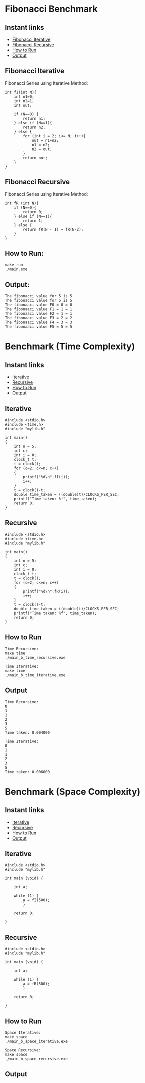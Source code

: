 # Fibonacci Benchmark

## Instant links
* [Fibonacci Iterative](#Fibonacci_Iterative)
* [Fibonacci Recursive](#Fibonacci_Recursive)
* [How to Run](#How_to_Run)
* [Output](#Output)

## Fibonacci Iterative

Fibonacci Series using Iterative Method:

```
int fI(int N){
    int n1=0;
    int n2=1;
    int out;

    if (N==0) {
        return n1;
    } else if (N==1){
        return n2;
    } else {
        for (int i = 2; i<= N; i++){ 
            out = n1+n2;
            n1 = n2;
            n2 = out;
        }
        return out;
    }
}
```

## Fibonacci Recursive

Fibonacci Series using Iterative Method:

```
int fR (int N){
    if (N==0){
        return 0;
    } else if (N==1){
        return 1;
    } else {
        return fR(N - 1) + fR(N-2);
    }
}
```

## How to Run:
```
make run
./main.exe
```

## Output:
```
The fibonacci value for 5 is 5
The fibonacci value for 5 is 5
The fibonaaci value F0 = 0 = 0
The fibonaaci value F1 = 1 = 1
The fibonaaci value F2 = 1 = 1
The fibonaaci value F3 = 2 = 2
The fibonaaci value F4 = 3 = 3
The fibonaaci value F5 = 5 = 5
```

# Benchmark (Time Complexity)

## Instant links
* [Iterative](#Iterative)
* [Recursive](#Recursive)
* [How to Run](#How_to_Run)
* [Output](#Output)

## Iterative
```
#include <stdio.h>
#include <time.h>
#include "mylib.h"

int main()
{
    int n = 5;
    int c;
    int i = 0;
    clock_t t;
    t = clock();
    for (c=2; c<=n; c++)
    {
        printf("%d\n",fI(i));
        i++;
    }
    t = clock()-t;
    double time_taken = ((double)t)/CLOCKS_PER_SEC;
    printf("Time taken: %f", time_taken);
    return 0;
}
```

## Recursive
```
#include <stdio.h>
#include <time.h>
#include "mylib.h"

int main()
{
    int n = 5;
    int c;
    int i = 0;
    clock_t t;
    t = clock();
    for (c=2; c<=n; c++)
    {
        printf("%d\n",fR(i));
        i++;
    }
    t = clock()-t;
    double time_taken = ((double)t)/CLOCKS_PER_SEC;
    printf("Time taken: %f", time_taken);
    return 0;
}
```

## How to Run
```
Time Recursive:
make time
./main_b_time_recursive.exe

Time Iterative:
make time
./main_b_time_iterative.exe
```

## Output
```
Time Recursive:
0
1
1
2
3
5
Time taken: 0.004000

Time Iterative:
0
1
1
2
3
5
Time taken: 0.006000
```

# Benchmark (Space Complexity)

## Instant links
* [Iterative](#Iterative)
* [Recursive](#Recursive)
* [How to Run](#How_to_Run)
* [Output](#Output)

## Iterative
```
#include <stdio.h>
#include "mylib.h"

int main (void) {

    int a;

    while (1) {
        a = fI(500);
        }

    return 0;

}
```

## Recursive
```
#include <stdio.h>
#include "mylib.h"

int main (void) {

    int a;

    while (1) {
        a = fR(500);
        }

    return 0;

}
```

## How to Run
```
Space Iterative:
make space
./main_b_space_iterative.exe

Space Recursive:
make space
./main_b_space_recursive.exe
```
## Output
